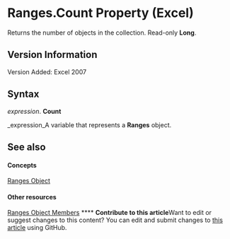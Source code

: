 
# Ranges.Count Property (Excel)

Returns the number of objects in the collection. Read-only  **Long**.


## Version Information

Version Added: Excel 2007 


## Syntax

 _expression_. **Count**

 _expression_A variable that represents a  **Ranges** object.


## See also


#### Concepts


 [Ranges Object](5d510c72-e27b-c04a-0d82-94af5dffd2f8.md)
#### Other resources


 [Ranges Object Members](98cd3a4e-ab6c-2821-4551-73b1d896d8df.md)
****   **Contribute to this article**Want to edit or suggest changes to this content? You can edit and submit changes to  [this article](https://github.com/jhershey00/VBA_Excel_Test/OpenXMLCon/articles/9e74ac18-426f-b266-4e3a-0f9e7bff5259.md) using GitHub.

